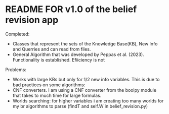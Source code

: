 # README FOR v1.0 of the belief revision app

Completed:
- Classes that represent the sets of the Knowledge Base(KB), New Info and Querries and can read from files.
- General Algorithm that was developed by Peppas et al. (2023). Functionality is established. Efiiciency is not

Problems:
- Works with large KBs but only for 1/2 new info variables. This is due to bad practices on some algorithms:
- CNF converters. I am using a CNF converter from the boolpy module that takes to much time for large formulas.
- Worlds searching: for higher variables i am creating too many worlds for my br algorithms to parse (findT and self.W in belief_revision.py)
  
